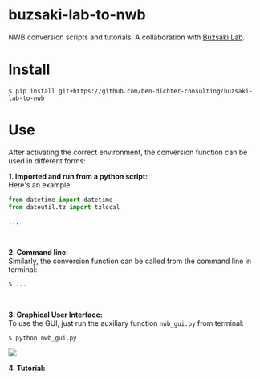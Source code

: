 # buzsaki-lab-to-nwb
NWB conversion scripts and tutorials.
A collaboration with [Buzsáki Lab](https://buzsakilab.com/wp/).

# Install
```
$ pip install git+https://github.com/ben-dichter-consulting/buzsaki-lab-to-nwb
```

# Use
After activating the correct environment, the conversion function can be used in different forms:

**1. Imported and run from a python script:** <br/>
Here's an example:
```python
from datetime import datetime
from dateutil.tz import tzlocal

...
```
<br/>

**2. Command line:** <br/>
Similarly, the conversion function can be called from the command line in terminal:
```
$ ...
```
<br/>

**3. Graphical User Interface:** <br/>
To use the GUI, just run the auxiliary function `nwb_gui.py` from terminal:
```
$ python nwb_gui.py
```
![](/media/gui.PNG)
<br/>

**4. Tutorial:** <br/>
